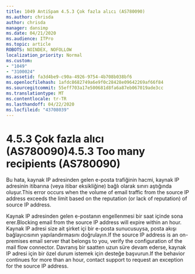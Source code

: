 ```yaml
---
title: 1049 AntiSpam 4.5.3 Çok fazla alıcı (AS780090)
ms.author: chrisda
author: chrisda
manager: dansimp
ms.date: 04/21/2020
ms.audience: ITPro
ms.topic: article
ROBOTS: NOINDEX, NOFOLLOW
localization_priority: Normal
ms.custom:
- "1049"
- "3100024"
ms.assetid: fa3d4be9-c90a-4926-9754-4b708b038bf6
ms.openlocfilehash: 1afdc8682749a6e9f0c28428e09642269af66f84
ms.sourcegitcommit: 55eff703a17e500681d8fa6a87eb067019ade3cc
ms.translationtype: MT
ms.contentlocale: tr-TR
ms.lasthandoff: 04/22/2020
ms.locfileid: "43708039"
---
```

# <a name="453-too-many-recipients-as780090"></a><span data-ttu-id="db089-102">4.5.3 Çok fazla alıcı (AS780090)</span><span class="sxs-lookup"><span data-stu-id="db089-102">4.5.3 Too many recipients (AS780090)</span></span>

<span data-ttu-id="db089-103">Bu hata, kaynak IP adresinden gelen e-posta trafiğinin hacmi, kaynak IP adresinin itibarına (veya itibar eksikliğine) bağlı olarak sınırı aştığında oluşur.</span><span class="sxs-lookup"><span data-stu-id="db089-103">This error occurs when the volume of email traffic from the source IP address exceeds the limit based on the reputation (or lack of reputation) of source IP address.</span></span>

<span data-ttu-id="db089-104">Kaynak IP adresinden gelen e-postanın engellenmesi bir saat içinde sona erer.</span><span class="sxs-lookup"><span data-stu-id="db089-104">Blocking email from the source IP address will expire within an hour.</span></span> <span data-ttu-id="db089-105">Kaynak IP adresi size ait şirket içi bir e-posta sunucusuysa, posta akışı bağlayıcısının yapılandırmasını doğrulayın.</span><span class="sxs-lookup"><span data-stu-id="db089-105">If the source IP address is an on-premises email server that belongs to you, verify the configuration of the mail flow connector.</span></span> <span data-ttu-id="db089-106">Davranış bir saatten uzun süre devam ederse, kaynak IP adresi için bir özel durum istemek için desteğe başvurun.</span><span class="sxs-lookup"><span data-stu-id="db089-106">If the behavior continues for more than an hour, contact support to request an exception for the source IP address.</span></span>
